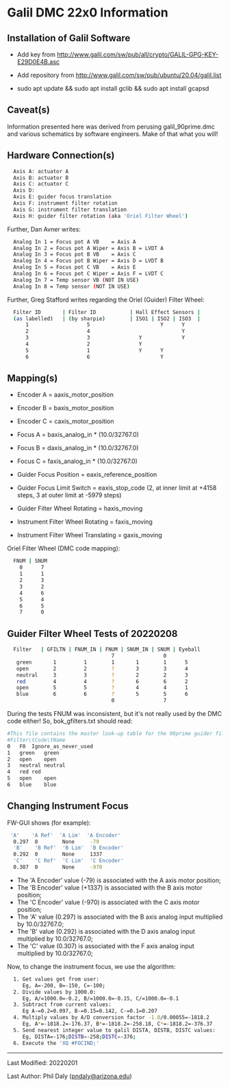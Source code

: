 # Galil DMC 22x0 Information

## Installation of Galil Software

  - Add key from http://www.galil.com/sw/pub/all/crypto/GALIL-GPG-KEY-E29D0E4B.asc

  - Add repository from http://www.galil.com/sw/pub/ubuntu/20.04/galil.list

  - sudo apt update && sudo apt install gclib && sudo apt install gcapsd

## Caveat(s)

Information presented here was derived from perusing galil_90prime.dmc and various schematics
by software engineers. Make of that what you will!

## Hardware Connection(s)

```bash
  Axis A: actuator A
  Axis B: actuator B
  Axis C: actuator C
  Axis D: 
  Axis E: guider focus translation
  Axis F: instrument filter rotation
  Axis G: instrument filter translation
  Axis H: guider filter rotation (aka 'Oriel Filter Wheel')
```

Further, Dan Avner writes:

```bash
  Analog In 1 = Focus pot A VB    = Axis A
  Analog In 2 = Focus pot A Wiper = Axis B = LVDT A
  Analog In 3 = Focus pot B VB    = Axis C
  Analog In 4 = Focus pot B Wiper = Axis D = LVDT B
  Analog In 5 = Focus pot C VB    = Axis E
  Analog In 6 = Focus pot C Wiper = Axis F = LVDT C
  Analog In 7 = Temp sensor VB (NOT IN USE)
  Analog In 8 = Temp sensor (NOT IN USE)
```

Further, Greg Stafford writes regarding the Oriel (Guider) Filter Wheel:

```bash
  Filter ID       | Filter ID           | Hall Effect Sensors |
  (as labelled)   | (by sharpie)        | ISO1 | ISO2 | ISO3  |
      1                   5                       Y      Y
      2                   4                              Y
      3                   3                Y             Y
      4                   2                Y              
      5                   1                Y      Y       
      6                   6                       Y       
```

## Mapping(s)

+ Encoder A = aaxis_motor_position
+ Encoder B = baxis_motor_position
+ Encoder C = caxis_motor_position

+ Focus A = baxis_analog_in * (10.0/32767.0)
+ Focus B = daxis_analog_in * (10.0/32767.0)
+ Focus C = faxis_analog_in * (10.0/32767.0)

+ Guider Focus Position = eaxis_reference_position
+ Guider Focus Limit Switch = eaxis_stop_code (2, at inner limit at +4158 steps, 3 at outer limit at -5979 steps)
+ Guider Filter Wheel Rotating = haxis_moving

+ Instrument Filter Wheel Rotating = faxis_moving
+ Instrument Filter Wheel Translating = gaxis_moving

Oriel Filter Wheel (DMC code mapping):

```bash
  FNUM | SNUM
    0      7
    1      1
    2      3
    3      2
    4      6
    5      4
    6      5
    7      0
```

## Guider Filter Wheel Tests of 20220208

```bash
  Filter   | GFILTN | FNUM_IN | FNUM | SNUM_IN | SNUM | Eyeball
                                  7                0      
   green       1         1        1       1        1      5
   open        2         2        ?       3        3      4
   neutral     3         3        ?       2        2      3
   red         4         4        ?       6        6      2
   open        5         5        ?       4        4      1
   blue        6         6        ?       5        5      6
                                  0                7       
```

During the tests FNUM was inconsistent, but it's not really used by the DMC code either!
So, bok_gfilters.txt should read:

```bash
#This file contains the master look-up table for the 90prime guider filter wheel.
#Filter\tCode\tName
0	F0	Ignore_as_never_used
1	green	green
2	open	open
3	neutral	neutral
4	red	red
5	open	open
6	blue	blue
```

## Changing Instrument Focus

FW-GUI shows (for example):

```bash
 'A'    'A Ref'  'A Lim'  'A Encoder' 
  0.297  0        None     -79
  'B'    'B Ref'  'B Lim'  'B Encoder' 
  0.292  0        None     1337
  'C'    'C Ref'  'C Lim'  'C Encoder' 
  0.307  0        None     -970
```

 - The 'A Encoder' value (-79) is associated with the A axis motor position;
 - The 'B Encoder' value (+1337) is associated with the B axis motor position;
 - The 'C Encoder' value (-970) is associated with the C axis motor position;
 - The 'A' value (0.297) is associated with the B axis analog input multiplied by 10.0/32767.0;
 - The 'B' value (0.292) is associated with the D axis analog input multiplied by 10.0/32767.0;
 - The 'C' value (0.307) is associated with the F axis analog input multiplied by 10.0/32767.0;
 
Now, to change the instrument focus, we use the algorithm:

```bash
  1. Get values get from user:
     Eg, A=-200, B=-150, C=-100;
  2. Divide values by 1000.0:
     Eg, A/=1000.0=-0.2, B/=1000.0=-0.15, C/=1000.0=-0.1
  3. Subtract from current values:
     Eg A-=0.2=0.097, B-=0.15=0.142, C-=0.1=0.207
  4. Multiply values by A/D conversion factor -1.0/0.00055=-1818.2
     Eg, A*=-1818.2=-176.37, B*=-1818.2=-258.18, C*=-1818.2=-376.37
  5. Send nearest integer value to galil DISTA, DISTB, DISTC values:
     Eg, DISTA=-176;DISTB=-258;DISTC=-376;
  6. Execute the 'XQ #FOCIND;'
 ```

--------------------------------------

Last Modified: 20220201

Last Author: Phil Daly (pndaly@arizona.edu)
